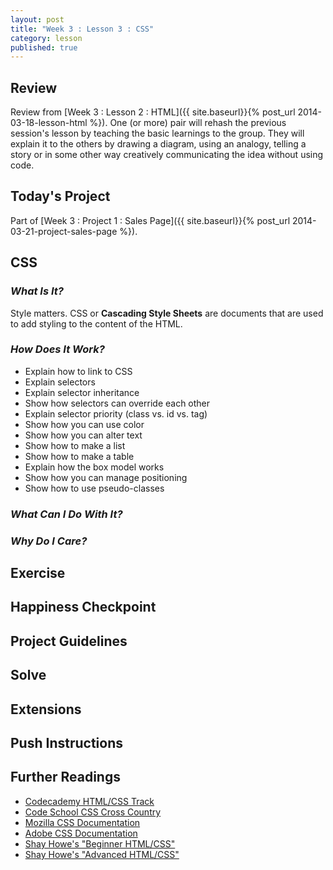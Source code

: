 ```yaml
---
layout: post
title: "Week 3 : Lesson 3 : CSS"
category: lesson
published: true
---
```


## Review

Review from [Week 3 : Lesson 2 : HTML]({{ site.baseurl}}{% post_url 2014-03-18-lesson-html %}).  One (or more) pair will rehash the previous session's lesson by teaching the basic learnings to the group.  They will explain it to the others by drawing a diagram, using an analogy, telling a story or in some other way creatively communicating the idea without using code.

## Today's Project<a name="todays-project"></a>

Part of [Week 3 : Project 1 : Sales Page]({{ site.baseurl}}{% post_url 2014-03-21-project-sales-page %}).

## CSS

### _What Is It?_

Style matters.  CSS or **Cascading Style Sheets** are documents that are used to add styling to the content of the HTML.   

### _How Does It Work?_

* Explain how to link to CSS
* Explain selectors
* Explain selector inheritance
* Show how selectors can override each other
* Explain selector priority (class vs. id vs. tag)
* Show how you can use color
* Show how you can alter text
* Show how to make a list
* Show how to make a table
* Explain how the box model works
* Show how you can manage positioning
* Show how to use pseudo-classes

### _What Can I Do With It?_

### _Why Do I Care?_

## Exercise

## Happiness Checkpoint

## Project Guidelines

## Solve

## Extensions

## Push Instructions

## Further Readings

* [Codecademy HTML/CSS Track](http://www.codecademy.com/tracks/web)
* [Code School CSS Cross Country](https://www.codeschool.com/courses/css-cross-country)
* [Mozilla CSS Documentation](https://developer.mozilla.org/en-US/learn/css)
* [Adobe CSS Documentation](http://www.adobe.com/devnet/dreamweaver/css.html)
* [Shay Howe's "Beginner HTML/CSS"](http://learn.shayhowe.com/html-css)
* [Shay Howe's "Advanced HTML/CSS"](http://learn.shayhowe.com/advanced-html-css/)